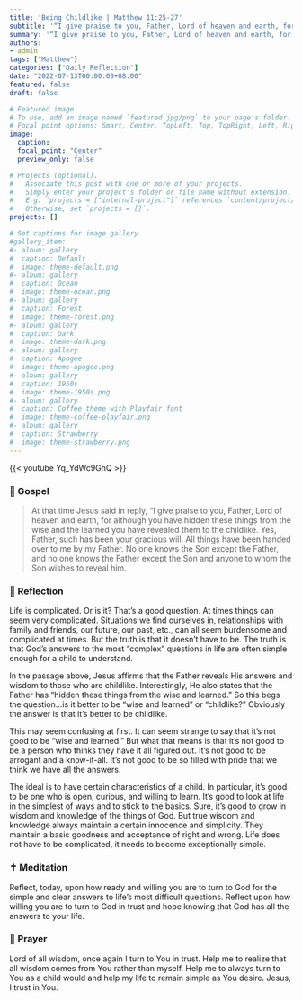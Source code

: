 ```yaml
---
title: 'Being Childlike | Matthew 11:25-27'
subtitle: '“I give praise to you, Father, Lord of heaven and earth, for although you have hidden these things from the wise and the learned you have revealed them to the childlike.”  Matthew 11:25'
summary: '“I give praise to you, Father, Lord of heaven and earth, for although you have hidden these things from the wise and the learned you have revealed them to the childlike.”  Matthew 11:25'
authors:
- admin
tags: ["Matthew"]
categories: ["Daily Reflection"]
date: "2022-07-13T00:00:00+08:00"
featured: false
draft: false

# Featured image
# To use, add an image named `featured.jpg/png` to your page's folder.
# Focal point options: Smart, Center, TopLeft, Top, TopRight, Left, Right, BottomLeft, Bottom, BottomRight
image:
  caption:
  focal_point: "Center"
  preview_only: false

# Projects (optional).
#   Associate this post with one or more of your projects.
#   Simply enter your project's folder or file name without extension.
#   E.g. `projects = ["internal-project"]` references `content/project/deep-learning/index.md`.
#   Otherwise, set `projects = []`.
projects: []

# Set captions for image gallery.
#gallery_item:
#- album: gallery
#  caption: Default
#  image: theme-default.png
#- album: gallery
#  caption: Ocean
#  image: theme-ocean.png
#- album: gallery
#  caption: Forest
#  image: theme-forest.png
#- album: gallery
#  caption: Dark
#  image: theme-dark.png
#- album: gallery
#  caption: Apogee
#  image: theme-apogee.png
#- album: gallery
#  caption: 1950s
#  image: theme-1950s.png
#- album: gallery
#  caption: Coffee theme with Playfair font
#  image: theme-coffee-playfair.png
#- album: gallery
#  caption: Strawberry
#  image: theme-strawberry.png
---
```


{{< youtube Yq_YdWc9GhQ >}}

### :love_letter: Gospel
> At that time Jesus said in reply, “I give praise to you, Father, Lord of heaven and earth, for although you have hidden these things from the wise and the learned you have revealed them to the childlike. Yes, Father, such has been your gracious will. All things have been handed over to me by my Father. No one knows the Son except the Father, and no one knows the Father except the Son and anyone to whom the Son wishes to reveal him.

### :speech_balloon: Reflection
Life is complicated.  Or is it?  That’s a good question.  At times things can seem very complicated.  Situations we find ourselves in, relationships with family and friends, our future, our past, etc., can all seem burdensome and complicated at times.  But the truth is that it doesn’t have to be.  The truth is that God’s answers to the most “complex” questions in life are often simple enough for a child to understand.

In the passage above, Jesus affirms that the Father reveals His answers and wisdom to those who are childlike.  Interestingly, He also states that the Father has “hidden these things from the wise and learned.”  So this begs the question…is it better to be “wise and learned” or “childlike?”  Obviously the answer is that it’s better to be childlike.

This may seem confusing at first.  It can seem strange to say that it’s not good to be “wise and learned.”  But what that means is that it’s not good to be a person who thinks they have it all figured out.  It’s not good to be arrogant and a know-it-all.  It’s not good to be so filled with pride that we think we have all the answers.

The ideal is to have certain characteristics of a child.  In particular, it’s good to be one who is open, curious, and willing to learn.  It’s good to look at life in the simplest of ways and to stick to the basics.  Sure, it’s good to grow in wisdom and knowledge of the things of God.  But true wisdom and knowledge always maintain a certain innocence and simplicity.  They maintain a basic goodness and acceptance of right and wrong.  Life does not have to be complicated, it needs to become exceptionally simple.

### :latin_cross: Meditation
Reflect, today, upon how ready and willing you are to turn to God for the simple and clear answers to life’s most difficult questions.  Reflect upon how willing you are to turn to God in trust and hope knowing that God has all the answers to your life.

### :pray: Prayer
Lord of all wisdom, once again I turn to You in trust.  Help me to realize that all wisdom comes from You rather than myself.  Help me to always turn to You as a child would and help my life to remain simple as You desire.  Jesus, I trust in You.
